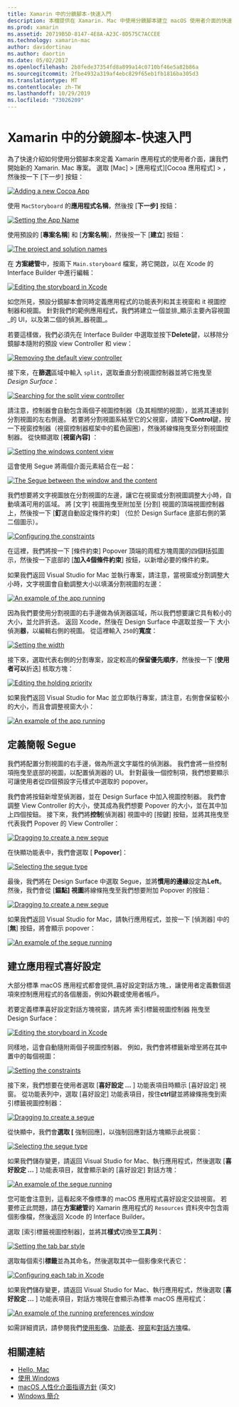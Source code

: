 ```yaml
---
title: Xamarin 中的分鏡腳本-快速入門
description: 本檔提供在 Xamarin. Mac 中使用分鏡腳本建立 macOS 使用者介面的快速入門簡介。 其中說明如何建立 segue 並建立喜好設定視窗。
ms.prod: xamarin
ms.assetid: 20719B5D-8147-4E8A-A23C-8D575C7ACCEE
ms.technology: xamarin-mac
author: davidortinau
ms.author: daortin
ms.date: 05/02/2017
ms.openlocfilehash: 2b8fede37354fd8a899a14c0710bf46e5a82b86a
ms.sourcegitcommit: 2fbe4932a319af4ebc829f65eb1fb1816ba305d3
ms.translationtype: MT
ms.contentlocale: zh-TW
ms.lasthandoff: 10/29/2019
ms.locfileid: "73026209"
---
```

# <a name="storyboards-in-xamarinmac-quick-start"></a>Xamarin 中的分鏡腳本-快速入門

為了快速介紹如何使用分鏡腳本來定義 Xamarin 應用程式的使用者介面，讓我們開始新的 Xamarin. Mac 專案。 選取 [Mac] > [應用程式][Cocoa 應用程式] > ，然後按一下 [下一步] 按鈕：

[![](quickstart-images/qs01.png "Adding a new Cocoa App")](quickstart-images/qs01.png#lightbox)

使用 `MacStoryboard` 的**應用程式名稱**，然後按 [**下一步]** 按鈕：

[![](quickstart-images/qs02.png "Setting the App Name")](quickstart-images/qs02.png#lightbox)

使用預設的 [**專案名稱**] 和 [**方案名稱**]，然後按一下 [**建立**] 按鈕：

[![](quickstart-images/qs03.png "The project and solution names")](quickstart-images/qs03.png#lightbox)

在 **方案總管**中，按兩下 `Main.storyboard` 檔案，將它開啟，以在 Xcode 的 Interface Builder 中進行編輯：

[![](quickstart-images/qs04.png "Editing the storyboard in Xcode")](quickstart-images/qs04.png#lightbox)

如您所見，預設分鏡腳本會同時定義應用程式的功能表列和其主視窗和 it 視圖控制器和視圖。 針對我們的範例應用程式，我們將建立一個並排_顯示主要內容視圖_的 UI，以及第二個的偵測_器視圖_。

若要這樣做，我們必須先在 Interface Builder 中選取並按下**Delete**鍵，以移除分鏡腳本隨附的預設 view Controller 和 view：

[![](quickstart-images/qs05.png "Removing the default view controller")](quickstart-images/qs05.png#lightbox)

接下來，在**篩選**區域中輸入 `split`，選取垂直分割視圖控制器並將它拖曳至  _Design Surface_：

[![](quickstart-images/qs06.png "Searching for the split view controller")](quickstart-images/qs06.png#lightbox)

請注意，控制器會自動包含兩個子視圖控制器（及其相關的視圖），並將其連接到分割視圖的左右側邊。 若要將分割視圖系結至它的父視窗，請按下**Control**鍵，按一下視窗控制器（視窗控制器框架中的藍色圓圈），然後將線條拖曳至分割視圖控制器。 從快顯選取 [**視窗內容]** ：

[![](quickstart-images/qs07.png "Setting the windows content view")](quickstart-images/qs07.png#lightbox)

這會使用 Segue 將兩個介面元素結合在一起：

[![](quickstart-images/qs08.png "The Segue between the window and the content")](quickstart-images/qs08.png#lightbox)

我們想要將文字視圖放在分割視圖的左邊，讓它在視窗或分割視圖調整大小時，自動填滿可用的區域。 將 [文字] 視圖拖曳至附加至 [分割] 視圖的頂端視圖控制器上，然後按一下 [**釘**選自動設定條件約束] （位於 Design Surface 底部右側的第二個圖示）。

[![](quickstart-images/qs09.png "Configuring the constraints")](quickstart-images/qs09.png#lightbox)

在這裡，我們將按一下 [條件約束] Popover 頂端的周框方塊周圍的四個**I**括弧圖示，然後按一下底部的 [**加入4個條件約束**] 按鈕，以新增必要的條件約束。

如果我們返回 Visual Studio for Mac 並執行專案，請注意，當視窗或分割調整大小時，文字視圖會自動調整大小以填滿分割視圖的左邊：

[![](quickstart-images/qs10.png "An example of the app running")](quickstart-images/qs10.png#lightbox)

因為我們要使用分割視圖的右手邊做為偵測器區域，所以我們想要讓它具有較小的大小，並允許折迭。 返回 Xcode，然後在 Design Surface 中選取並按一下 大小 偵測**器**，以編輯右側的視圖。 從這裡輸入 `250`的**寬度**：

[![](quickstart-images/qs11.png "Setting the width")](quickstart-images/qs11.png#lightbox)

接下來，選取代表右側的分割專案，設定較高的**保留優先順序**，然後按一下 [**使用者可以**折迭] 核取方塊：

[![](quickstart-images/qs12.png "Editing the holding priority")](quickstart-images/qs12.png#lightbox)

如果我們返回 Visual Studio for Mac 並立即執行專案，請注意，右側會保留較小的大小，而且會調整視窗大小：

[![](quickstart-images/qs13.png "An example of the app running")](quickstart-images/qs13.png#lightbox)

<a name="Defining-a-Presentation-Segue" />

## <a name="defining-a-presentation-segue"></a>定義簡報 Segue

我們將配置分割視圖的右手邊，做為所選文字屬性的偵測器。 我們會將一些控制項拖曳至底部的視圖，以配置偵測器的 UI。 針對最後一個控制項，我們想要顯示可讓使用者從四個預設字元樣式中選取的 popover。

我們會將按鈕新增至偵測器，並在 Design Surface 中加入視圖控制器。 我們會調整 View Controller 的大小，使其成為我們想要 Popover 的大小，並在其中加上四個按鈕。 接下來，我們將**控制**[偵測器] 視圖中的 [按鍵] 按鈕，並將其拖曳至代表我們 Popover 的 View Controller：

[![](quickstart-images/qs14.png "Dragging to create a new segue")](quickstart-images/qs14.png#lightbox)

在快顯功能表中，我們會選取 [ **Popover**]： 

[![](quickstart-images/qs15.png "Selecting the segue type")](quickstart-images/qs15.png#lightbox)

最後，我們將在 Design Surface 中選取 Segue，並將**慣用的邊緣**設定為**Left**。 然後，我們會從 [**錨點] 視圖**將線條拖曳至我們想要附加 Popover 的按鈕：

[![](quickstart-images/qs16.png "Dragging to create a new segue")](quickstart-images/qs16.png#lightbox)

如果我們返回 Visual Studio for Mac，請執行應用程式，並按一下 [偵測器] 中的 [**無**] 按鈕，將會顯示 popover：

[![](quickstart-images/qs17.png "An example of the segue running")](quickstart-images/qs17.png#lightbox)

<a name="Creating-App-Preferences" />

## <a name="creating-app-preferences"></a>建立應用程式喜好設定

大部分標準 macOS 應用程式都會提供_喜好設定對話方塊_，讓使用者定義數個選項來控制應用程式的各個層面，例如外觀或使用者帳戶。

若要定義標準喜好設定對話方塊視窗，請先將 索引標籤視圖控制器 拖曳至 Design Surface：

[![](quickstart-images/qs18.png "Editing the storyboard in Xcode")](quickstart-images/qs18.png#lightbox)

同樣地，這會自動隨附兩個子視圖控制器。 例如，我們會將標籤新增至將在其中置中的每個視圖：

[![](quickstart-images/qs19.png "Setting the constraints")](quickstart-images/qs19.png#lightbox)

接下來，我們想要在使用者選取 [**喜好設定 ...** ] 功能表項目時顯示 [喜好設定] 視窗。 從功能表列中，選取 [喜好設定] 功能表項目，按住**ctrl**鍵並將線條拖曳到索引標籤視圖控制器：

[![](quickstart-images/qs20.png "Dragging to create a segue")](quickstart-images/qs20.png#lightbox)

從快顯中，我們會**選取 [** 強制回應]，以強制回應對話方塊顯示此視窗：

[![](quickstart-images/qs21.png "Selecting the segue type")](quickstart-images/qs21.png#lightbox)

如果我們儲存變更，請返回 Visual Studio for Mac、執行應用程式，然後選取 [**喜好設定 ...** ] 功能表項目，就會顯示新的 [喜好設定] 對話方塊：

[![](quickstart-images/qs22.png "An example of the segue running")](quickstart-images/qs22.png#lightbox)

您可能會注意到，這看起來不像標準的 macOS 應用程式喜好設定交談視窗。 若要修正此問題，請在**方案總管**的 Xamarin 應用程式的 `Resources` 資料夾中包含兩個影像檔，然後返回 Xcode 的 Interface Builder。

選取 [索引標籤視圖控制器]，並將其**樣式**切換至**工具列**： 

[![](quickstart-images/qs23.png "Setting the tab bar style")](quickstart-images/qs23.png#lightbox)

選取每個索引**標籤**並為其命名，然後選取其中一個影像來代表它：

[![](quickstart-images/qs24.png "Configuring each tab in Xcode")](quickstart-images/qs24.png#lightbox)

如果我們儲存變更，請返回 Visual Studio for Mac、執行應用程式，然後選取 [**喜好設定 ...** ] 功能表項目，對話方塊現在會顯示為標準 macOS 應用程式：

[![](quickstart-images/qs25.png "An example of the running preferences window")](quickstart-images/qs25.png#lightbox)

如需詳細資訊，請參閱我們[使用影像](~/mac/app-fundamentals/image.md)、[功能表](~/mac/user-interface/menu.md)、[視窗](~/mac/user-interface/window.md)和[對話方塊](~/mac/user-interface/dialog.md)檔。

## <a name="related-links"></a>相關連結

- [Hello, Mac](~/mac/get-started/hello-mac.md)
- [使用 Windows](~/mac/user-interface/window.md)
- [macOS 人性化介面指導方針](https://developer.apple.com/design/human-interface-guidelines/macos/overview/themes/) \(英文\)
- [Windows 簡介](https://developer.apple.com/library/mac/documentation/Cocoa/Conceptual/WinPanel/Introduction.html#//apple_ref/doc/uid/10000031-SW1)
